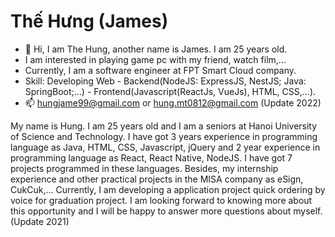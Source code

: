 <h1>Thế Hưng (James)</h1>


- 👋 Hi, I am The Hung, another name is James. I am 25 years old.
- I am interested in playing game pc with my friend, watch film,... 
- Currently, I am a software engineer at FPT Smart Cloud company.
- Skill: Developing Web - Backend(NodeJS: ExpressJS, NestJS; Java: SpringBoot;...) - Frontend(Javascript(ReactJs, VueJs), HTML, CSS,...).
- 📫 hungjame99@gmail.com or hung.mt0812@gmail.com
(Update 2022)


My name is Hung. I am 25 years old and I am a seniors at Hanoi University of Science and Technology. 
I have got 3 years experience in programming language as Java, HTML, CSS, Javascript, jQuery and 2 year experience in programming language as React, React Native, NodeJS. 
I have got 7 projects programmed in these languages.
Besides, my internship experience and other practical projects in the MISA company as eSign, CukCuk,... Currently, 
I am developing a application project quick ordering by voice for graduation project.
I am looking forward to knowing more about this opportunity and I will be happy to answer more questions about myself.
(Update 2021)

